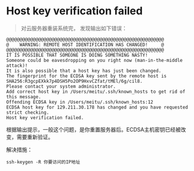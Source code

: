 # Host key verification failed

> 对云服务器重装系统完， 发现输出如下错误：
<!-- more -->

```linux
@@@@@@@@@@@@@@@@@@@@@@@@@@@@@@@@@@@@@@@@@@@@@@@@@@@@@@@@@@@
@    WARNING: REMOTE HOST IDENTIFICATION HAS CHANGED!     @
@@@@@@@@@@@@@@@@@@@@@@@@@@@@@@@@@@@@@@@@@@@@@@@@@@@@@@@@@@@
IT IS POSSIBLE THAT SOMEONE IS DOING SOMETHING NASTY!
Someone could be eavesdropping on you right now (man-in-the-middle attack)!
It is also possible that a host key has just been changed.
The fingerprint for the ECDSA key sent by the remote host is
SHA256:R3gcpEXkk7p4DSH5Po2OP9HxvCZfat/tMEl/6g/cil8.
Please contact your system administrator.
Add correct host key in /Users/meitu/.ssh/known_hosts to get rid of this message.
Offending ECDSA key in /Users/meitu/.ssh/known_hosts:12
ECDSA host key for 129.211.30.178 has changed and you have requested strict checking.
Host key verification failed.
```

根据输出提示，一般这个问题，是你重置服务器后。ECDSA主机密钥已经被改变，需要重新验证。

解决措施：

```linux
ssh-keygen -R 你要访问的IP地址
```
